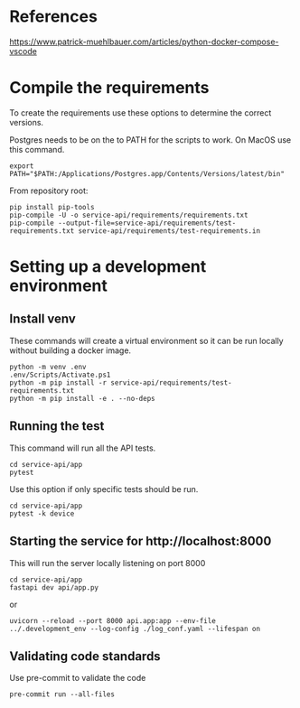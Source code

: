 

# References

https://www.patrick-muehlbauer.com/articles/python-docker-compose-vscode

# Compile the requirements

To create the requirements use these options to determine the correct versions.

Postgres needs to be on the to PATH for the scripts to work. On MacOS use this command.
```
export PATH="$PATH:/Applications/Postgres.app/Contents/Versions/latest/bin"
```

From repository root:
```
pip install pip-tools
pip-compile -U -o service-api/requirements/requirements.txt
pip-compile --output-file=service-api/requirements/test-requirements.txt service-api/requirements/test-requirements.in
```

# Setting up a development environment
## Install venv

These commands will create a virtual environment so it can be run locally without building a docker image.

```
python -m venv .env
.env/Scripts/Activate.ps1
python -m pip install -r service-api/requirements/test-requirements.txt
python -m pip install -e . --no-deps
```

## Running the test

This command will run all the API tests.

```
cd service-api/app
pytest
```

Use this option if only specific tests should be run.

```
cd service-api/app
pytest -k device
```

## Starting the service for http://localhost:8000

This will run the server locally listening on port 8000

```
cd service-api/app
fastapi dev api/app.py
```

or

```
uvicorn --reload --port 8000 api.app:app --env-file ../.development_env --log-config ./log_conf.yaml --lifespan on
```

## Validating code standards

Use pre-commit to validate the code

```
pre-commit run --all-files
```
